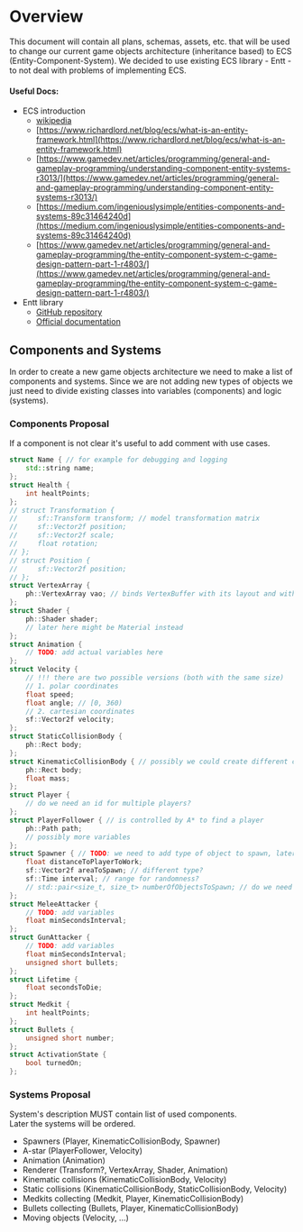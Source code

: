 # Overview
This document will contain all plans, schemas, assets, etc. that will be used to change our current game objects architecture (inheritance based) to ECS (Entity-Component-System). We decided to use existing ECS library - Entt - to not deal with problems of implementing ECS.

#### Useful Docs:
- ECS introduction
  - [wikipedia](https://en.wikipedia.org/wiki/Entity_component_system)
  - [https://www.richardlord.net/blog/ecs/what-is-an-entity-framework.html](https://www.richardlord.net/blog/ecs/what-is-an-entity-framework.html)
  - [https://www.gamedev.net/articles/programming/general-and-gameplay-programming/understanding-component-entity-systems-r3013/](https://www.gamedev.net/articles/programming/general-and-gameplay-programming/understanding-component-entity-systems-r3013/)
  - [https://medium.com/ingeniouslysimple/entities-components-and-systems-89c31464240d](https://medium.com/ingeniouslysimple/entities-components-and-systems-89c31464240d)
  - [https://www.gamedev.net/articles/programming/general-and-gameplay-programming/the-entity-component-system-c-game-design-pattern-part-1-r4803/](https://www.gamedev.net/articles/programming/general-and-gameplay-programming/the-entity-component-system-c-game-design-pattern-part-1-r4803/)
- Entt library
  - [GitHub repository](https://github.com/skypjack/entt)
  - [Official documentation](https://skypjack.github.io/entt/)

## Components and Systems
In order to create a new game objects architecture we need to make a list of components and systems.
 Since we are not adding new types of objects we just need to divide existing classes into variables (components) and logic (systems).

### Components Proposal
If a component is not clear it's useful to add comment with use cases.
```cpp
struct Name { // for example for debugging and logging
    std::string name;
};
struct Health {
    int healtPoints;
};
// struct Transformation {
//     sf::Transform transform; // model transformation matrix
//     sf::Vector2f position;
//     sf::Vector2f scale;
//     float rotation;
// };
// struct Position {
//     sf::Vector2f position;
// };
struct VertexArray {
    ph::VertexArray vao; // binds VertexBuffer with its layout and with IndexBuffer
};
struct Shader {
    ph::Shader shader;
    // later here might be Material instead
};
struct Animation {
    // TODO: add actual variables here
};
struct Velocity {
    // !!! there are two possible versions (both with the same size)
    // 1. polar coordinates
    float speed;
    float angle; // [0, 360)
    // 2. cartesian coordinates
    sf::Vector2f velocity;
};
struct StaticCollisionBody {
    ph::Rect body;
};
struct KinematicCollisionBody { // possibly we could create different component for hitbox
    ph::Rect body;
    float mass;
};
struct Player {
    // do we need an id for multiple players?
};
struct PlayerFollower { // is controlled by A* to find a player
    ph::Path path;
    // possibly more variables
};
struct Spawner { // TODO: we need to add type of object to spawn, later it'll be done in scripting language
    float distanceToPlayerToWork;
    sf::Vector2f areaToSpawn; // different type?
    sf::Time interval; // range for randomness?
    // std::pair<size_t, size_t> numberOfObjectsToSpawn; // do we need custom amount?
};
struct MeleeAttacker {
    // TODO: add variables
    float minSecondsInterval;
};
struct GunAttacker {
    // TODO: add variables
    float minSecondsInterval;
    unsigned short bullets;
};
struct Lifetime {
    float secondsToDie;
};
struct Medkit {
    int healtPoints;
};
struct Bullets {
    unsigned short number;
};
struct ActivationState {
    bool turnedOn;
};
```

### Systems Proposal
System's description MUST contain list of used components.<br>
Later the systems will be ordered.
- Spawners (Player, KinematicCollisionBody, Spawner)
- A-star (PlayerFollower, Velocity)
- Animation (Animation)
- Renderer (Transform?, VertexArray, Shader, Animation)
- Kinematic collisions (KinematicCollisionBody, Velocity)
- Static collisions (KinematicCollisionBody, StaticCollisionBody, Velocity)
- Medkits collecting (Medkit, Player, KinematicCollisionBody)
- Bullets collecting (Bullets, Player, KinematicCollisionBody)
- Moving objects (Velocity, ...)
